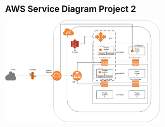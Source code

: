 # AWS Service Diagram Project 2

![aws service diagram](https://github.com/CSUN-SeniorDesign/matabit-infrastructure/blob/master/docs/AWS_Project_2.png "AWS service diagram Project 2")